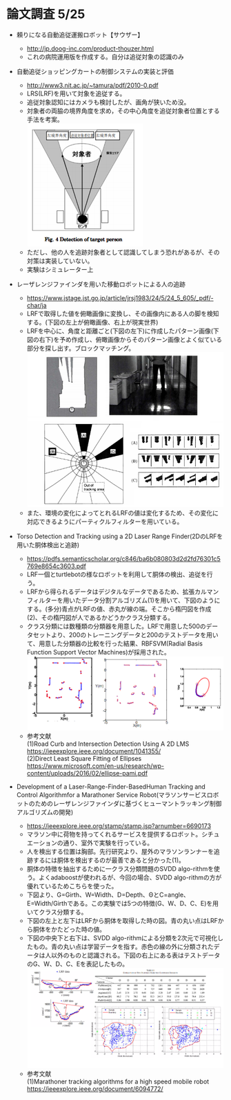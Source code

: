 # 論文調査 5/25
- 頼りになる自動追従運搬ロボット【サウザー】
    - http://jp.doog-inc.com/product-thouzer.html
    - これの病院運用版を作成する。自分は追従対象の認識のみ

- 自動追従ショッピングカートの制御システムの実装と評価
    - http://www3.nit.ac.jp/~tamura/pdf/2010-0.pdf
    - LRS(LRF)を用いて対象を追従する。
    - 追従対象認知にはカメラも検討したが、画角が狭いため没。
    - 対象者の両脇の境界角度を求め，その中心角度を追従対象者位置とする手法を考案。  
    ![論文内の画像](fig1.PNG "論文内の画像")
    - ただし、他の人を追跡対象者として認識してしまう恐れがあるが、その対策は実装していない。
    - 実験はシミュレーター上

- レーザレンジファインダを用いた移動ロボットによる人の追跡
    - https://www.jstage.jst.go.jp/article/jrsj1983/24/5/24_5_605/_pdf/-char/ja
    - LRFで取得した値を俯瞰画像に変換し、その画像内にある人の脚を検知する。(下図の左上が俯瞰画像、右上が現実世界)
    - LRFを中心に、角度と距離ごと(下図の左下)に作成したパターン画像(下図の右下)を予め作成し、俯瞰画像からそのパターン画像とよく似ている部分を探し出す。ブロックマッチング。     
    ![論文内の画像](fig4.PNG "論文内の画像")
    - また、環境の変化によってとれるLRFの値は変化するため、その変化に対応できるようにパーティクルフィルターを用いている。

- Torso Detection and Tracking using a 2D Laser Range Finder(2DのLRFを用いた胴体検出と追跡)
    - https://pdfs.semanticscholar.org/c846/ba6b080803d2d2fd76301c5769e8654c3603.pdf
    - LRF一個とturtlebotの様なロボットを利用して胴体の検出、追従を行う。
    - LRFから得られるデータはデジタルなデータであるため、拡張カルマンフィルターを用いたデータ分割アルゴリズム(1)を用いて、下図のようにする。(多分)青点がLRFの値、赤丸が線の端。そこから楕円図を作成(2)、その楕円図が人であるかどうかクラス分類する。
    - クラス分類には数種類の分類器を用意した。LRFで用意した500のデータセットより、200のトレーニングデータと200のテストデータを用いて、用意した分類器の比較を行った結果、RBFSVM(Radial Basis Function Support Vector Machines)が採用された。
      ![論文内の画像2](fig2.PNG "論文内の画像2")
    - 参考文献  
    (1)Road Curb and Intersection Detection Using A 2D LMS https://ieeexplore.ieee.org/document/1041355/  
    (2)Direct Least Square Fitting of Ellipses https://www.microsoft.com/en-us/research/wp-content/uploads/2016/02/ellipse-pami.pdf

- Development of a Laser-Range-Finder-BasedHuman Tracking and Control Algorithmfor a Marathoner Service Robot(マラソンサービスロボットのためのレーザレンジファインダに基づくヒューマントラッキング制御アルゴリズムの開発)
    - https://ieeexplore.ieee.org/stamp/stamp.jsp?arnumber=6690173
    - マラソン中に荷物を持ってくれるサービスを提供するロボット。シチュエーションの通り、室外で実験を行っている。
    - 人を検出する位置は胸部。先行研究より、屋外のマラソンランナーを追跡するには胴体を検出するのが最善であると分かった(1)。
    - 胴体の特徴を抽出するために一クラス分類問題のSVDD algo-rithmを使う。よくadaboostが使われるが、今回の場合、SVDD algo-rithmの方が優れているためこちらを使った。
    - 下図より、G=Girth、W=Width、D=Depth、ΘとC=angle、E=Width/Girthである。この実験では5つの特徴(G、W、D、C、E)を用いてクラス分類する。
    - 下図の左上と左下はLRFから胴体を取得した時の図。青の丸い点はLRFから胴体をかたどった時の値。
    - 下図の中央下と右下は、SVDD algo-rithmによる分類を2次元で可視化したもの。青の丸い点は学習データを指す。赤色の線の外に分類されたデータは人以外のものと認識される。下図の右上にある表はテストデータのG、W、D、C、Eを表記したもの。
    ![論文内の画像3](fig3.PNG "論文内の画像3")
    - 参考文献  
    (1)Marathoner tracking algorithms for a high speed mobile robot https://ieeexplore.ieee.org/document/6094772/
